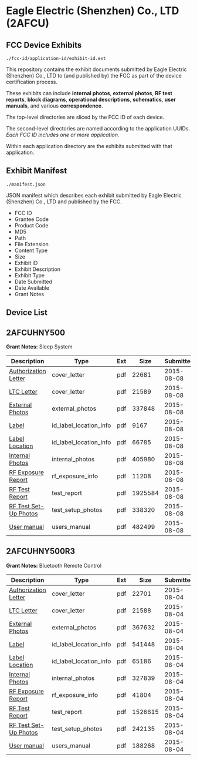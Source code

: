 # Eagle Electric (Shenzhen) Co., LTD (2AFCU)
## FCC Device Exhibits

```
./fcc-id/application-id/exhibit-id.ext
```

This repository contains the exhibit documents submitted by Eagle Electric (Shenzhen) Co., LTD to (and published by) the FCC as part of the device certification process.

These exhibits can include **internal photos**, **external photos**, **RF test reports**, **block diagrams**, **operational descriptions**, **schematics**, **user manuals**, and various **correspondence**.

The top-level directories are sliced by the FCC ID of each device.

The second-level directories are named according to the application UUIDs. *Each FCC ID includes one or more application.*

Within each application directory are the exhibits submitted with that application. 

## Exhibit Manifest

```
./manifest.json
```

JSON manifest which describes each exhibit submitted by Eagle Electric (Shenzhen) Co., LTD and published by the FCC.

- FCC ID
- Grantee Code
- Product Code
- MD5
- Path
- File Extension
- Content Type
- Size
- Exhibit ID
- Exhibit Description
- Exhibit Type
- Date Submitted
- Date Available
- Grant Notes

## Device List
## 2AFCUHNY500
**Grant Notes:** Sleep System

| Description | Type | Ext | Size | Submitted | Available |
| ----------- | ---- | --- | ---- | --------- | --------- |
| [Authorization Letter](2AFCUHNY500/30c79de95c66af9c1bdfce4bbf6ec4be/2708347.pdf) | cover_letter | pdf | 22681 | 2015-08-08 | 2015-08-08 |
| [LTC Letter](2AFCUHNY500/30c79de95c66af9c1bdfce4bbf6ec4be/2708348.pdf) | cover_letter | pdf | 21589 | 2015-08-08 | 2015-08-08 |
| [External Photos](2AFCUHNY500/30c79de95c66af9c1bdfce4bbf6ec4be/2708349.pdf) | external_photos | pdf | 337848 | 2015-08-08 | 2015-08-08 |
| [Label](2AFCUHNY500/30c79de95c66af9c1bdfce4bbf6ec4be/2708350.pdf) | id_label_location_info | pdf | 9167 | 2015-08-08 | 2015-08-08 |
| [Label Location](2AFCUHNY500/30c79de95c66af9c1bdfce4bbf6ec4be/2708351.pdf) | id_label_location_info | pdf | 66785 | 2015-08-08 | 2015-08-08 |
| [Internal Photos](2AFCUHNY500/30c79de95c66af9c1bdfce4bbf6ec4be/2708352.pdf) | internal_photos | pdf | 405980 | 2015-08-08 | 2015-08-08 |
| [RF Exposure Report](2AFCUHNY500/30c79de95c66af9c1bdfce4bbf6ec4be/2708354.pdf) | rf_exposure_info | pdf | 11208 | 2015-08-08 | 2015-08-08 |
| [RF Test Report](2AFCUHNY500/30c79de95c66af9c1bdfce4bbf6ec4be/2708356.pdf) | test_report | pdf | 1925584 | 2015-08-08 | 2015-08-08 |
| [RF Test Set-Up Photos](2AFCUHNY500/30c79de95c66af9c1bdfce4bbf6ec4be/2708357.pdf) | test_setup_photos | pdf | 338320 | 2015-08-08 | 2015-08-08 |
| [User manual](2AFCUHNY500/30c79de95c66af9c1bdfce4bbf6ec4be/2708358.pdf) | users_manual | pdf | 482499 | 2015-08-08 | 2015-08-08 |
## 2AFCUHNY500R3
**Grant Notes:** Bluetooth Remote Control

| Description | Type | Ext | Size | Submitted | Available |
| ----------- | ---- | --- | ---- | --------- | --------- |
| [Authorization Letter](2AFCUHNY500R3/c091526d87a07a1475fe5274490d6882/2703516.pdf) | cover_letter | pdf | 22701 | 2015-08-04 | 2015-08-04 |
| [LTC Letter](2AFCUHNY500R3/c091526d87a07a1475fe5274490d6882/2703517.pdf) | cover_letter | pdf | 21588 | 2015-08-04 | 2015-08-04 |
| [External Photos](2AFCUHNY500R3/c091526d87a07a1475fe5274490d6882/2703518.pdf) | external_photos | pdf | 367632 | 2015-08-04 | 2015-08-04 |
| [Label](2AFCUHNY500R3/c091526d87a07a1475fe5274490d6882/2703519.pdf) | id_label_location_info | pdf | 541448 | 2015-08-04 | 2015-08-04 |
| [Label Location](2AFCUHNY500R3/c091526d87a07a1475fe5274490d6882/2703520.pdf) | id_label_location_info | pdf | 65186 | 2015-08-04 | 2015-08-04 |
| [Internal Photos](2AFCUHNY500R3/c091526d87a07a1475fe5274490d6882/2703521.pdf) | internal_photos | pdf | 327839 | 2015-08-04 | 2015-08-04 |
| [RF Exposure Report](2AFCUHNY500R3/c091526d87a07a1475fe5274490d6882/2703523.pdf) | rf_exposure_info | pdf | 41804 | 2015-08-04 | 2015-08-04 |
| [RF Test Report](2AFCUHNY500R3/c091526d87a07a1475fe5274490d6882/2703525.pdf) | test_report | pdf | 1526615 | 2015-08-04 | 2015-08-04 |
| [RF Test Set-Up Photos](2AFCUHNY500R3/c091526d87a07a1475fe5274490d6882/2703526.pdf) | test_setup_photos | pdf | 242135 | 2015-08-04 | 2015-08-04 |
| [User manual](2AFCUHNY500R3/c091526d87a07a1475fe5274490d6882/2703527.pdf) | users_manual | pdf | 188268 | 2015-08-04 | 2015-08-04 |
